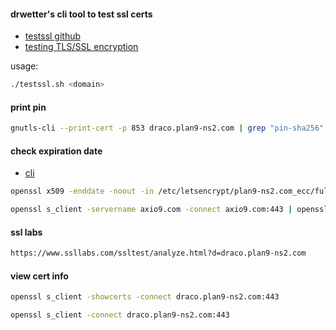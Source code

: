 #### drwetter's cli tool to test ssl certs

- [testssl github](https://github.com/drwetter/testssl.sh)
- [testing TLS/SSL encryption](https://testssl.sh/)

usage:

```sh
./testssl.sh <domain>
```

#### print pin
```sh
gnutls-cli --print-cert -p 853 draco.plan9-ns2.com | grep "pin-sha256" | head -1
```

#### check expiration date

- [cli](https://www.cyberciti.biz/faq/find-check-tls-ssl-certificate-expiry-date-from-linux-unix/)

```sh
openssl x509 -enddate -noout -in /etc/letsencrypt/plan9-ns2.com_ecc/fullchain.pem
```
```sh
openssl s_client -servername axio9.com -connect axio9.com:443 | openssl x509 -noout -dates
```

#### ssl labs
```sh
https://www.ssllabs.com/ssltest/analyze.html?d=draco.plan9-ns2.com
```

#### view cert info
```sh
openssl s_client -showcerts -connect draco.plan9-ns2.com:443
```
```sh
openssl s_client -connect draco.plan9-ns2.com:443
```
